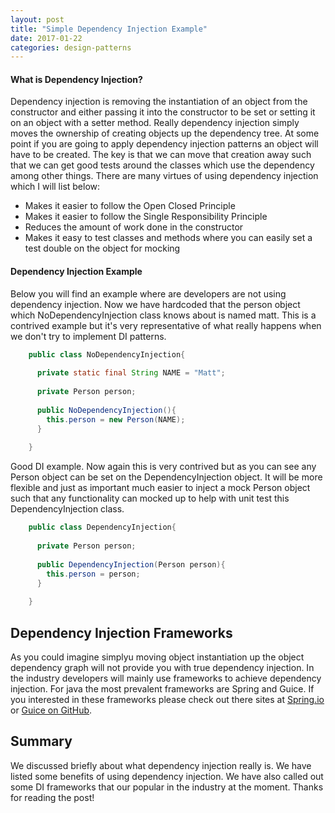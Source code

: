 ```yaml
---
layout: post
title: "Simple Dependency Injection Example"
date: 2017-01-22
categories: design-patterns
---
```




#### What is Dependency Injection?
Dependency injection is removing the instantiation of an object from the constructor and either passing it into the constructor to be set or setting it on an object with a setter method.  Really dependency injection simply moves the ownership of creating objects up the dependency tree.  At some point if you are going to apply dependency injection patterns an object will have to be created.  The key is that we can move that creation away such that we can get good tests around the classes which use the dependency among other things.  There are many virtues of using dependency injection which I will list below:

* Makes it easier to follow the Open Closed Principle
* Makes it easier to follow the Single Responsibility Principle
* Reduces the amount of work done in the constructor
* Makes it easy to test classes and methods where you can easily set a test double on the object for mocking

#### Dependency Injection Example
Below you will find an example where are developers are not using dependency injection.  Now we have hardcoded that the person object which NoDependencyInjection class knows about is named matt.  This is a contrived example but it's very representative of what really happens when we don't try to implement DI patterns.

```java
    public class NoDependencyInjection{
    
      private static final String NAME = "Matt";
    
      private Person person;
    
      public NoDependencyInjection(){
        this.person = new Person(NAME);
      }
    
    }
```
Good DI example.  Now again this is very contrived but as you can see any Person object can be set on the DependencyInjection object.  It will be more flexible and just as important much easier to inject a mock Person object such that any functionality can mocked up to help with unit test this DependencyInjection class.

```java
    public class DependencyInjection{
    
      private Person person;
    
      public DependencyInjection(Person person){
        this.person = person;
      }
    
    }
```

## Dependency Injection Frameworks

As you could imagine simplyu moving object instantiation up the object dependency graph will not provide you with true dependency injection.  In the industry developers will mainly use frameworks to achieve dependency injection.  For java the most prevalent frameworks are Spring and Guice.  If you interested in these frameworks please check out there sites at [Spring.io](https://spring.io/ "Spring's Homepage") or [Guice on GitHub](https://github.com/google/guice "Guice GitHub").


## Summary
We discussed briefly about what dependency injection really is.  We have listed some benefits of using dependency injection.  We have also called out some DI frameworks that our popular in the industry at the moment.  Thanks for reading the post!


